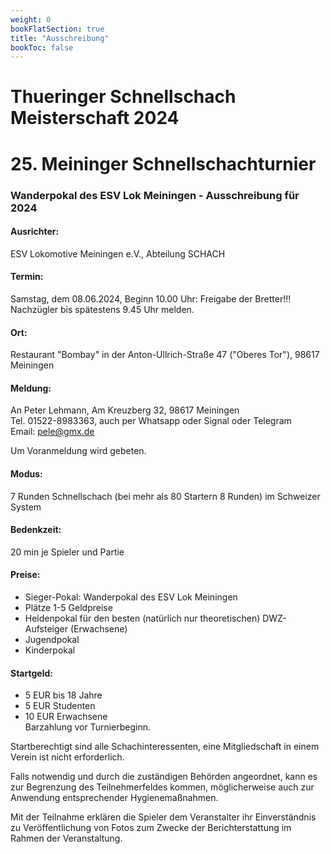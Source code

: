 ```yaml
---
weight: 0
bookFlatSection: true
title: "Ausschreibung"
bookToc: false
---
```

# Thueringer Schnellschach Meisterschaft 2024
# 25. Meininger Schnellschachturnier  

### Wanderpokal des ESV Lok Meiningen - Ausschreibung für 2024

#### Ausrichter:
ESV Lokomotive Meiningen e.V., Abteilung SCHACH

#### Termin:
Samstag, dem 08.06.2024, Beginn 10.00 Uhr: Freigabe der Bretter!!! Nachzügler bis spätestens 9.45 Uhr melden.

#### Ort:
Restaurant "Bombay" in der Anton-Ullrich-Straße 47 ("Oberes Tor"), 98617 Meiningen

#### Meldung:
An Peter Lehmann, Am Kreuzberg 32, 98617 Meiningen  
Tel. 01522-8983363, auch per Whatsapp oder Signal oder Telegram  
Email: pele@gmx.de

Um Voranmeldung wird gebeten.

#### Modus:
7 Runden Schnellschach (bei mehr als 80 Startern 8 Runden) im Schweizer System

#### Bedenkzeit:
20 min je Spieler und Partie

#### Preise:
- Sieger-Pokal: Wanderpokal des ESV Lok Meiningen
- Plätze 1-5 Geldpreise
- Heldenpokal für den besten (natürlich nur theoretischen) DWZ-Aufsteiger (Erwachsene)
- Jugendpokal
- Kinderpokal

#### Startgeld:
- 5 EUR bis 18 Jahre
- 5 EUR Studenten
- 10 EUR Erwachsene  
Barzahlung vor Turnierbeginn.

Startberechtigt sind alle Schachinteressenten, eine Mitgliedschaft in einem Verein ist nicht erforderlich.

Falls notwendig und durch die zuständigen Behörden angeordnet, kann es zur Begrenzung des Teilnehmerfeldes kommen, möglicherweise auch zur Anwendung entsprechender Hygienemaßnahmen.

Mit der Teilnahme erklären die Spieler dem Veranstalter ihr Einverständnis zu Veröffentlichung von Fotos zum Zwecke der Berichterstattung im Rahmen der Veranstaltung.

